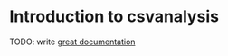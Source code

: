 # Introduction to csvanalysis

TODO: write [great documentation](http://jacobian.org/writing/what-to-write/)
